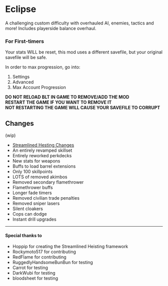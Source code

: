 # Eclipse

A challenging custom difficulty with overhauled AI, enemies, tactics and more! Includes playerside balance overhaul.

### For First-timers
Your stats WILL be reset, this mod uses a different savefile, but your original savefile will be safe.

In order to max progression, go into:
1.  Settings
2.  Advanced
3.  Max Account Progression

**DO NOT RELOAD BLT IN GAME TO REMOVE/ADD THE MOD**<br/>
**RESTART THE GAME IF YOU WANT TO REMOVE IT**<br/>
**NOT RESTARTING THE GAME WILL CAUSE YOUR SAVEFILE TO CORRUPT**<br/>

## Changes
(wip)
- [Streamlined Hesting Changes](https://github.com/segabl/pd2-streamlined-heisting "Streamlined Hesting Changes")
- An entirely revamped skillset
- Entirely reworked perkdecks
- New stats for weapons
- Buffs to load barrel extensions
- Only 100 skillpoints
- LOTS of removed akimbos
- Removed secondary flamethrower
- Flamethrower buffs
- Longer fade timers
- Removed civilian trade penalties
- Removed sniper lasers
- Silent cloakers
- Cops can dodge
- Instant drill upgrades

------------

#### Special thanks to
- Hoppip for creating the Streamlined Heisting framework
- Rockymoto517 for contributing
- RedFlame for contributing
- RuggedlyHandsomeBunBun for testing
- Carrot for testing
- DarkWubi for testing
- bloodsheet for testing
